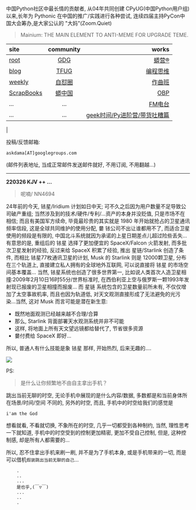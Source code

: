 中国Python社区中最长情的贡献者, 从04年共同创建 CPyUG(中国Python用户组)以来,长年为 Pythonic 在中国的推广/实践进行各种尝试, 连续四届主持PyCon中国大会筹办,是大家公认的 "大妈"(Zoom.Quiet)

> Mainium: THE MAIN ELEMENT TO ANTI-MEME FOR UPGRADE TEME.

| site | community | works |
| :-----| :----: | ----: |
| [root](http://zoomquiet.io/) | [GDG](https://blog.zhgdg.org/) | [蟒营®](https://doc.101.camp/) |
| [blog](https://blog.zoomquiet.io/pages/zoomquiet.html) | [TFUG](http://zh.tfug.world/) | [编程思维](https://py.101.camp/) |
| [weekly](http://weekly.pychina.org/) | [自怼圈](https://du.101.camp/) | [作曲班](https://mu.101.camp/) |
| [ScrapBooks](https://zoomquiet.io/collection.html) | [蟒中国](https://pychina.org/) | [OBP](https://zoomquiet.io/obp/index.html) |
| ... | ... | [FM电台](https://fm.101.camp/) |
| ... | ... | [geek时间/Py进阶营/带货吐糟篇](https://fm.101.camp/2020/geek2py-dama.html) 
 |


投稿/反馈邮箱:

    askdama[AT]googlegroups.com

(邮件列表地址, 
当成正常邮件发送邮件就好, 不用订阅, 不用翻越...)



---------------------------------------------------
**220326 KJV ++ ...**


> 呢喃/ NN4694




24年前的今天, 铱星/Iridium 计划如日中天; 可不久之后因为用户数量不足导致公司破产重组; 当然涉及到的技术/硬件/专利/...资产的本身并没贬值, 只是市场不在相信; 而且有美国军方续命, 毕竟最珍贵的其实就是 1980 年开始就抢占的卫星通讯频率信段, 这是全球共同维护的使用分配, 嘦 铱公司不出让谁都用不了, 而适合卫星使用的频段是有限的, 中国北斗系统就因为承诺的上星日期差点儿超过险些丢失...
有意思的是, 重组后的 铱星 选择了更加便宜的 SpaceX/Falcon 火箭发射, 而多批次卫星发射的经验, 反过来给 SpaceX 积累了经验, 推出 星链/Starlink 创造了条件, 而相比 铱星77枚通讯卫星的计划, Musk 的 Starlink 则是 12000颗卫星, 分布在三个轨道上, 直接建立私人拥有的全球地外互联网, 可以说直接将 铱星 的市场空间基本覆盖...
当然, 铱星系统也创造了很多世界第一, 比如说人类首次人造卫星相撞:2009年2月10日16时55分/世界标准时, 在西伯利亚上空与俄罗斯一颗1993年发射现已报废的卫星相撞而报废...
而 星链 系统包含的卫星数量前所未有, 不仅仅增加了太空事故机率, 而且也因为轨道低, 对天文观测直接形成了无法避免的光污染...当然, 这对 Musk 而言可能是潜在新生意:

- 既然地面观测已经越来越不合理/合算
- 那么, Starlink 背面部署天水观测系统并非不可能
- 这样, 将地面上所有天文望远镜都给替代了, 节省很多资源
- 嘦付费给 SpaceX 即好...

所以, 普通人有什么技能是象 铱星 那样, 开始热烈, 后来无趣的....



![](https://ipic.zoomquiet.top/2022-03-25-zq42-today-card-2203.026.jpeg)





PS:
> 是什么让你频繁地不由自主拿出手机？

跳出当前无聊的时空,
无论手机中展现的是什么内容/数据,
多数都是和当前身体所在场景/时间/空间 不同的,
另外的时空,
而且, 手机中的时空给我们的感觉是

    i'am the God

想看就看, 不看就切换,
不象所在的时空, 几乎一切都受到各种制约,
当然,
理性思考一下就知道,
手机中的时空受到的控制更加精密, 更加不受自己控制,
但是, 这种控制感,
却是所有人都需要的...

所以, 
忍不住拿出手机来刷一刷,
并不是为了手机本身, 或是手机带来的一切,
而是可以借机`假装跳出当前无聊的自己`...



```
    .
    ..
    ...
    是也乎,(￣▽￣)
    ...
    ..
    .
```


